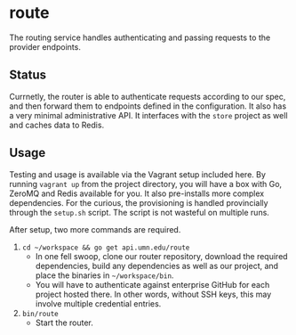 # route

The routing service handles authenticating and passing requests to the provider endpoints.

## Status

Currnetly, the router is able to authenticate requests according to our spec, and then forward them to endpoints defined in the configuration. It also has a very minimal administrative API. It interfaces with the `store` project as well and caches data to Redis.

## Usage

Testing and usage is available via the Vagrant setup included here. By running `vagrant up` from the project directory, you will have a box with Go, ZeroMQ and Redis available for you. It also pre-installs more complex dependencies. For the curious, the provisioning is handled provincially through the `setup.sh` script. The script is not wasteful on multiple runs.

After setup, two more commands are required.

1. `cd ~/workspace && go get api.umn.edu/route`
	- In one fell swoop, clone our router repository, download the required dependencies, build any dependencies as well as our project, and place the binaries in `~/workspace/bin`.
	- You will have to authenticate against enterprise GitHub for each project hosted there. In other words, without SSH keys, this may involve multiple credential entries.
2. `bin/route`
	- Start the router.
